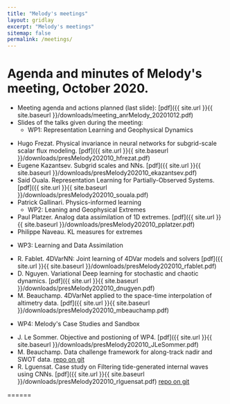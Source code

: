 ```yaml
---
title: "Melody's meetings"
layout: gridlay
excerpt: "Melody's meetings"
sitemap: false
permalink: /meetings/
---
```



# Agenda and minutes of Melody's meeting, October 2020. 
* Meeting agenda and actions planned (last slide): [pdf]({{ site.url }}{{ site.baseurl }}/downloads/meeting_anrMelody_20201012.pdf)
* Slides of the talks given during the meeting:
  - WP1: Representation Learning and Geophysical Dynamics
+ Hugo Frezat.  Physical invariance in neural networks for subgrid-scale scalar flux modeling. [pdf]({{ site.url }}{{ site.baseurl }}/downloads/presMelody202010_hfrezat.pdf)
+ Eugene Kazantsev. Subgrid scales and NNs. [pdf]({{ site.url }}{{ site.baseurl }}/downloads/presMelody202010_ekazantsev.pdf)
+ Said Ouala. Representation Learning for Partially-Observed Systems. [pdf]({{ site.url }}{{ site.baseurl }}/downloads/presMelody202010_souala.pdf)
+ Patrick Gallinari. Physics-informed learning 
  - WP2: Leaning and Geophysical Extremes
+ Paul Platzer. Analog data assimilation of 1D extremes. [pdf]({{ site.url }}{{ site.baseurl }}/downloads/presMelody202010_pplatzer.pdf)
+ Philippe Naveau. KL measures for extremes
- WP3: Learning and Data Assimilation
+ R. Fablet. 4DVarNN: Joint learning of 4DVar models and solvers [pdf]({{ site.url }}{{ site.baseurl }}/downloads/presMelody202010_rfablet.pdf)
+ D. Nguyen. Variational Deep learning for stochastic and chaotic dynamics. [pdf]({{ site.url }}{{ site.baseurl }}/downloads/presMelody202010_dnugyen.pdf)
+ M. Beauchamp. 4DVarNet applied to the space-time interpolation of altimetry data. [pdf]({{ site.url }}{{ site.baseurl }}/downloads/presMelody202010_mbeauchamp.pdf)
- WP4: Melody's Case Studies and Sandbox
+ J. Le Sommer. Objective and postioning of WP4. [pdf]({{ site.url }}{{ site.baseurl }}/downloads/presMelody202010_JLeSommer.pdf)
+ M. Beauchamp. Data challenge framework for along-track nadir and SWOT data. [repo on git](https://github.com/CIA-Oceanix/2020a_IMT_SSH_mapping_NATL60)
+ R. Lguensat. Case study on Filtering tide-generated internal waves using CNNs. [pdf]({{ site.url }}{{ site.baseurl }}/downloads/presMelody202010_rlguensat.pdf) [repo on git](https://github.com/CIA-Oceanix/DetideNet)

======

